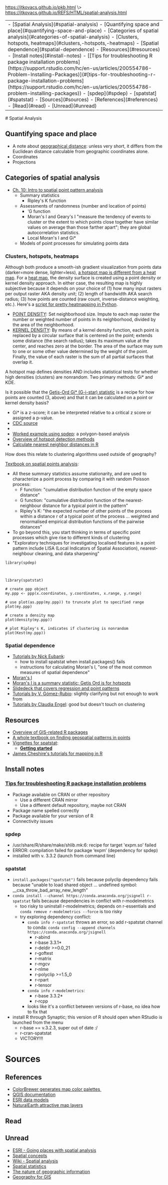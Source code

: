 <p id="path"><a href="../../pkb.html">https://jtkovacs.github.io/pkb.html</a> \> <a href="https://jtkovacs.github.io/REFS/HTML/spatial-analysis.html">https://jtkovacs.github.io/REFS/HTML/spatial-analysis.html</a></p><table class="TOC"><tr><td>- [Spatial Analysis](#spatial-analysis)
	- [Quantifying space and place](#quantifying-space-and-place)
	- [Categories of spatial analysis](#categories-of-spatial-analysis)
		- [Clusters, hotspots, heatmaps](#clusters,-hotspots,-heatmaps)
		- [Spatial dependence](#spatial-dependence)
	- [Resources](#resources)
	- [Install notes](#install-notes)
		- [[Tips for troubleshooting R package installation problems](https://support.rstudio.com/hc/en-us/articles/200554786-Problem-Installing-Packages)](#[tips-for-troubleshooting-r-package-installation-problems](https://support.rstudio.com/hc/en-us/articles/200554786-problem-installing-packages))
		- [spdep](#spdep)
		- [spatstat](#spatstat)
- [Sources](#sources)
	- [References](#references)
	- [Read](#read)
	- [Unread](#unread)
</td></tr></table>
# Spatial Analysis

## Quantifying space and place

- A note about [geographical distance](https://gis.stackexchange.com/questions/17638/how-to-cluster-spatial-data-in-r): unless very short, it differs from the Euclidean distance calculable from geographic coordinates alone.
- Coordinates
- Projections

## Categories of spatial analysis

- [Ch. 10: Intro to spatial point pattern analysis](http://www.columbia.edu/~cjd11/charles_dimaggio/DIRE/resources/spatialEpiBook.pdf)
    - Summary statistics
        - Ripley's K function
    - Assessments of randomness (number and location of points)
        - 'G function
        - Moran's I and Geary's I "measure the tendency of events to cluster or the extent to which points close together have similar values on average than those farther apart"; they are global autocorrelation statistics.
        - Local Moran's I and Gi*
    - Models of point processes for simulating points data

### Clusters, hotspots, heatmaps

Although both produce a smooth-ish gradient visualization from points data (darker=more dense, lighter=less), [a hotspot map is different from a heat map](https://www.gislounge.com/difference-heat-map-hot-spot-map/). For a [heat map](https://www.gislounge.com/heat-maps-in-gis/), the density surface is created using a point density or kernel density approach. In either case, the resulting map is highly subjective because it depends on your choice of (1) how many input rasters per output raster AKA density unit; (2) length of bandwidth AKA search radius; (3) how points are counted (raw count, inverse-distance weighting, etc.). Here's a [script for pretty heatmapping in Python](http://www.sethoscope.net/heatmap/).

- [POINT DENSITY](http://help.arcgis.com/en/arcgisdesktop/10.0/help/index.html#/How_Point_Density_works/009z00000013000000/): Set neighborhood size. Impute to each map raster the number or weighted number of points in its neighborhood, divided by the area of the neighborhood.
- [KERNEL DENSITY](http://help.arcgis.com/en/arcgisdesktop/10.0/help/index.html#/How_Kernel_Density_works/009z00000011000000/): By means of a kernel density function, each point is replaced by a circular surface that is centered on the point; extends some distance (the search radius); takes its maximum value at the center, and reaches zero at the border. The area of the surface may sum to one or some other value determined by the weight of the point. Finally, the value of each raster is the sum of all partial surfaces that overlap it. 

A hotspot map defines densities AND includes statistical tests for whether high densities (clusters) are nonrandom. Two primary methods: Gi* and KDE. 

Is it possible that the [Getis-Ord Gi* (G-i-star) statistic](http://desktop.arcgis.com/en/arcmap/10.3/tools/spatial-statistics-toolbox/h-how-hot-spot-analysis-getis-ord-gi-spatial-stati.htm) is a recipe for how points are counted (3, above) and that it can be calculated on a point or kernel density basis?

- Gi* is a z-score; it can be interpreted relative to a critical z score or assigned a p-value. 
- [CDC source](https://www.cdc.gov/dhdsp/maps/GISX/training/module3/files/3_hotspot_analysis_module.PDF)
- [](https://ceprofs.civil.tamu.edu/dlord/Papers/Kuo_et_al._GIS_Guidelines.pdf)
- [Worked example using spdep](http://www.bias-project.org.uk/ASDARcourse/unit6_slides.pdf): a polygon-based analysis
- [Overview of hotspot detection methods](https://www.mailman.columbia.edu/research/population-health-methods/hot-spot-detection)
- [Calculate nearest neighbor distances in R](http://mapas.mma.gov.br/i3geo/pacotes/rlib/win/spatstat/html/nndist.html)


How does this relate to clustering algorithms used outside of geography?

[Textbook on spatial points analysis](https://research.csiro.au/software/wp-content/uploads/sites/6/2015/02/Rspatialcourse_CMIS_PDF-Standard.pdf):

- All these summary statistics assume stationarity, and are used to characterize a point process by comparing it with random Poisson process:
    - F function: "cumulative distribution function of the empty space distance"
    - G function: "cumulative distribution function of the nearest-neighbour distance for a typical point in the pattern" 
    - Ripley's K: "the expected number of other points of the process within a distance r of a typical point of the process ... weighted and renormalised empirical distribution functions of the pairwise distances"
- To go beyond this, you start thinking in terms of specific point processes which give rise to different kinds of clustering
- "Exploratory techniques for investigating localised features in a point pattern include LISA (Local Indicators of Spatial Association), nearest-neighbour cleaning, and data      sharpening"


```{r}
library(spdep)



library(spatstat)

# create ppp object
my.ppp <- ppp(x.coordinates, y.coordinates, x.range, y.range)

# use plot(as.ppp(my.ppp)) to truncate plot to specified range
plot(my.ppp) 

# create a density map
plot(density(my.ppp))

# plot Ripley's K, indicates if clustering is nonrandom
plot(Kest(my.ppp))

```

### Spatial dependence

- [Tutorials by Nick Eubank](http://www.nickeubank.com/gis-in-r/): 
    - how to install spatstat when install.packages() fails
    - instructions for calculating Moran's I, "one of the most common measures of spatial dependence"
- [Moran's I](http://stats.idre.ucla.edu/r/faq/how-can-i-calculate-morans-i-in-r/)
- [Moran's I is a summary statistic; Getis Ord is for hotspots](http://pro.arcgis.com/en/pro-app/tool-reference/spatial-statistics/h-how-spatial-autocorrelation-moran-s-i-spatial-st.htm)
- [Slidedeck that covers regression and point patterns](http://scc.stat.ucla.edu/page_attachments/0000/0094/spatial_R_1_09S.pdf)
- [Tutorials by V. Gómez-Rubio](http://www.uclm.es/profesorado/vgomez/useR2014/): slightly clarifying but not enough to work from
- [Tutorials by Claudia Engel](http://www.rpubs.com/cengel248): good but doesn't touch on clustering



## Resources

- [Overview of GIS-related R packages](https://cran.r-project.org/web/views/Spatial.html)
- [A whole textbook on finding geospatial patterns in points](https://research.csiro.au/software/wp-content/uploads/sites/6/2015/02/Rspatialcourse_CMIS_PDF-Standard.pdf)
- [Vignettes for spatstat](https://cran.r-project.org/web/packages/spatstat/):
    - __[Getting started](https://cran.r-project.org/web/packages/spatstat/vignettes/getstart.pdf)__
- [James Cheshire's tutorials for mapping in R](http://spatial.ly/r/)



## Install notes

### [Tips for troubleshooting R package installation problems](https://support.rstudio.com/hc/en-us/articles/200554786-Problem-Installing-Packages)

- Package available on CRAN or other repository
    - Use a different CRAN mirror
    - Use a different default repository, maybe not CRAN
- Package name spelled correctly
- Package available for your version of R
- Connectivity issues

### spdep

- /usr/share/R/share/make/shlib.mk:6: recipe for target 'expm.so' failed
- ERROR: compilation failed for package ‘expm’ (dependency for spdep)
- installed with v. 3.3.2 (launch from command line)

### spatstat

- ```install.packages("spatstat")``` fails because polyclip dependency fails because "unable to load shared object ... undefined symbol: __cxa_throw_bad_array_new_length"
- ```conda install --channel https://conda.anaconda.org/jsignell r-spatstat``` fails because dependencies in conflict with r-modelmetrics
    - too risky to uninstall r-modelmetrics; depends on r-essentials and ```conda remove r-modelmetrics --force``` is too risky
    - try exploring dependency conflict:
        - ```conda info r-spatstat``` throws an error, so add r-spatstat channel to conda: ```conda config --append channels https://conda.anaconda.org/jsignell```
            - r-abind
            - r-base 3.3.1*
            - r-deldir >=0.0_21
            - r-goftest
            - r-matrix
            - r-mgcv
            - r-nlme
            - r-polyclip >=1.5_0
            - r-rpart
            - r-tensor
        - ```conda info r-modelmetrics```:
            - r-base 3.3.2*
            - r-rcpp
        - looks like it's a conflict between versions of r-base, no idea how to fix that
- install R through Synaptic; this version of R should open when RStudio is launched from the menu
    - r-base == v.3.2.3, super out of date :/
    - r-cran-spatstat
    - VICTORY!!!

    
# Sources

## References

- [ColorBrewer generates map color palettes&nbsp;](http://colorbrewer2.org/#type=sequential&amp;scheme=BuGn&amp;n=3)
- [QGIS documentation](http://linfiniti.com/dla/)
- [ESRI data models](http://support.esri.com/technical-article/000011644)
- [NaturalEarth attractive map layers](http://www.naturalearthdata.com/)

## Read

## Unread

- [ESRI - Going places with spatial analysis](http://www.esri.com/mooc/going-places)
- [Spatial concepts](http://teachspatial.org/spatial-concepts/)
- [Wiki - Spatial analysis](https://en.wikipedia.org/wiki/Spatial_analysis)
- [Spatial statistics](http://giscollective.org/tutorials/gis-techniques/spatial-statistics/)
- [The nature of geographic information](https://www.e-education.psu.edu/natureofgeoinfo/)
- [Geography for GIS](http://www.ncgia.ucsb.edu/cctp/units/geog_for_GIS/GC_index.html)
